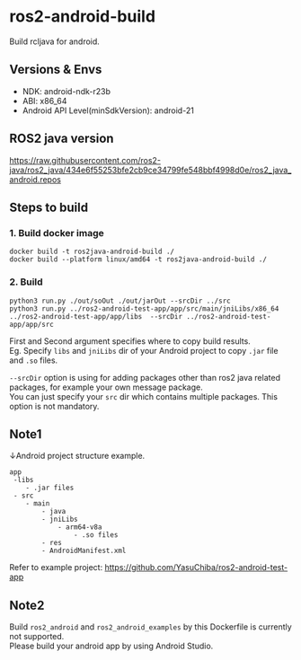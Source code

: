 # ros2-android-build

Build rcljava for android.  


## Versions & Envs

- NDK:  android-ndk-r23b
- ABI: x86_64  
- Android API Level(minSdkVersion): android-21

## ROS2 java version  

https://raw.githubusercontent.com/ros2-java/ros2_java/434e6f55253bfe2cb9ce34799fe548bbf4998d0e/ros2_java_android.repos


## Steps to build

### 1. Build docker image
```
docker build -t ros2java-android-build ./
docker build --platform linux/amd64 -t ros2java-android-build ./
```

### 2. Build
```
python3 run.py ./out/soOut ./out/jarOut --srcDir ../src 
python3 run.py ../ros2-android-test-app/app/src/main/jniLibs/x86_64 ../ros2-android-test-app/app/libs  --srcDir ../ros2-android-test-app/app/src
```
First and Second argument specifies where to copy build results.  
Eg. Specify `libs` and `jniLibs` dir of your Android project to copy `.jar` file and `.so` files.  

`--srcDir` option is using for adding packages other than ros2 java related packages, for example your own message package.  
You can just specify your `src` dir which contains multiple packages. This option is not mandatory.


## Note1   
↓Android project structure example.  
```
app
 -libs
    - .jar files
 - src
    - main
        - java
        - jniLibs
            - arm64-v8a
                - .so files
        - res
        - AndroidManifest.xml

```
Refer to example project: https://github.com/YasuChiba/ros2-android-test-app

## Note2 
Build `ros2_android` and `ros2_android_examples` by this Dockerfile is currently not supported.  
Please build your android app by using Android Studio.
